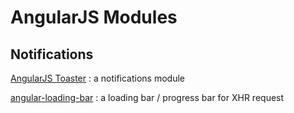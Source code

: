 # AngularJS Modules

## Notifications

[AngularJS Toaster](https://github.com/jirikavi/AngularJS-Toaster) : a notifications module

[angular-loading-bar](https://github.com/chieffancypants/angular-loading-bar) : a loading bar / progress bar for XHR request
